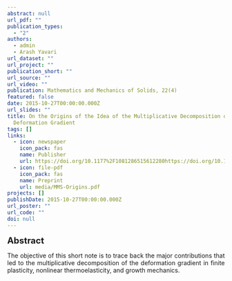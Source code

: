 ```yaml
---
abstract: null
url_pdf: ""
publication_types:
  - "2"
authors:
  - admin
  - Arash Yavari
url_dataset: ""
url_project: ""
publication_short: ""
url_source: ""
url_video: ""
publication: Mathematics and Mechanics of Solids, 22(4)
featured: false
date: 2015-10-27T00:00:00.000Z
url_slides: ""
title: On the Origins of the Idea of the Multiplicative Decomposition of the
  Deformation Gradient
tags: []
links:
  - icon: newspaper
    icon_pack: fas
    name: Publisher
    url: https://doi.org/10.1177%2F1081286515612280https://doi.org/10.1016/j.ijnonlinmec.2016.04.007
  - icon: file-pdf
    icon_pack: fas
    name: Preprint
    url: media/MMS-Origins.pdf
projects: []
publishDate: 2015-10-27T00:00:00.000Z
url_poster: ""
url_code: ""
doi: null
---
```

<big><big><b>Abstract</b></big></big>
<div style="text-align: justify">The objective of this short note is
  to trace back the major contributions that led to the multiplicative
  decomposition of the deformation gradient in finite plasticity, nonlinear
  thermoelasticity, and growth mechanics.</div>